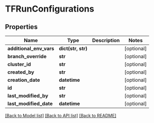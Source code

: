 # TFRunConfigurations

## Properties
Name | Type | Description | Notes
------------ | ------------- | ------------- | -------------
**additional_env_vars** | **dict(str, str)** |  | [optional] 
**branch_override** | **str** |  | [optional] 
**cluster_id** | **str** |  | [optional] 
**created_by** | **str** |  | [optional] 
**creation_date** | **datetime** |  | [optional] 
**id** | **str** |  | [optional] 
**last_modified_by** | **str** |  | [optional] 
**last_modified_date** | **datetime** |  | [optional] 

[[Back to Model list]](../README.md#documentation-for-models) [[Back to API list]](../README.md#documentation-for-api-endpoints) [[Back to README]](../README.md)

